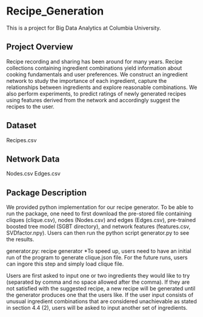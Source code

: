 # Recipe_Generation

This is a project for Big Data Analytics at Columbia University.

## Project Overview
Recipe recording and sharing has been around for many years. Recipe collections containing ingredient combinations yield information about cooking fundamentals and user preferences. We construct an ingredient network to study the importance of each ingredient, capture the relationships between ingredients and explore reasonable combinations. We also perform experiments, to predict ratings of newly generated recipes using features derived from the network and accordingly suggest the recipes to the user. 

## Dataset
Recipes.csv

## Network Data
Nodes.csv
Edges.csv

## Package Description
We provided python implementation for our recipe generator. To be able to run the package, one need to first download the pre-stored file containing cliques (clique.csv), nodes (Nodes.csv) and edges (Edges.csv), pre-trained boosted tree model (SGBT directory), and network features (features.csv, SVDfactor.npy). Users can then run the python script generator.py to see the results.

generator.py: recipe generator
*To speed up, users need to have an initial run of the program to generate clique.json file. For the future runs, users can ingore this step and simply load clique file.


Users are first asked to input one or two ingredients they would like to try (separated by comma and no space allowed after the comma). If they are not satisfied with the suggested recipe, a new recipe will be generated until the generator produces one that the users like. If the user input consists of unusual ingredient combinations that are considered unachievable as stated in section 4.4 (2), users will be asked to input another set of ingredients. 
